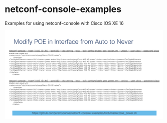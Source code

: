 # netconf-console-examples
Examples for using netconf-console with Cisco IOS XE 16

![./netconf-console-poe.png](./netconf-console-poe.png)

